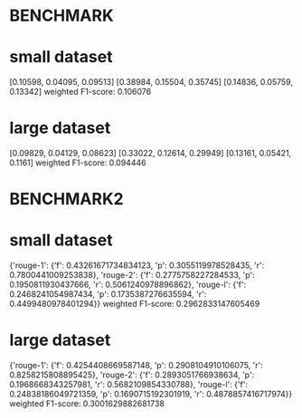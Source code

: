 
# BENCHMARK
# small dataset
[0.10598, 0.04095, 0.09513] [0.38984, 0.15504, 0.35745] [0.14836, 0.05759, 0.13342]
weighted F1-score: 0.106076

# large dataset
[0.09829, 0.04129, 0.08623] [0.33022, 0.12614, 0.29949] [0.13161, 0.05421, 0.1161]
weighted F1-score: 0.094446

# BENCHMARK2
# small dataset
{'rouge-1': {'f': 0.43261671734834123, 'p': 0.3055119978528435, 'r': 0.7800441009253838}, 'rouge-2': {'f': 0.2775758227284533, 'p': 0.1950811930437666, 'r': 0.5061240978896862}, 'rouge-l': {'f': 0.2468241054987434, 'p': 0.1735387276635594, 'r': 0.4499480978401294}}
weighted F1-score: 0.2962833147605469

# large dataset

{'rouge-1': {'f': 0.4254408669587148, 'p': 0.2908104910106075, 'r': 0.8258215808895425}, 'rouge-2': {'f': 0.2893051766938634, 'p': 0.1968668343257981, 'r': 0.5682109854330788}, 'rouge-l': {'f': 0.24838186049721359, 'p': 0.1690715192301919, 'r': 0.4878857416717974}}
weighted F1-score: 0.3001629882681738